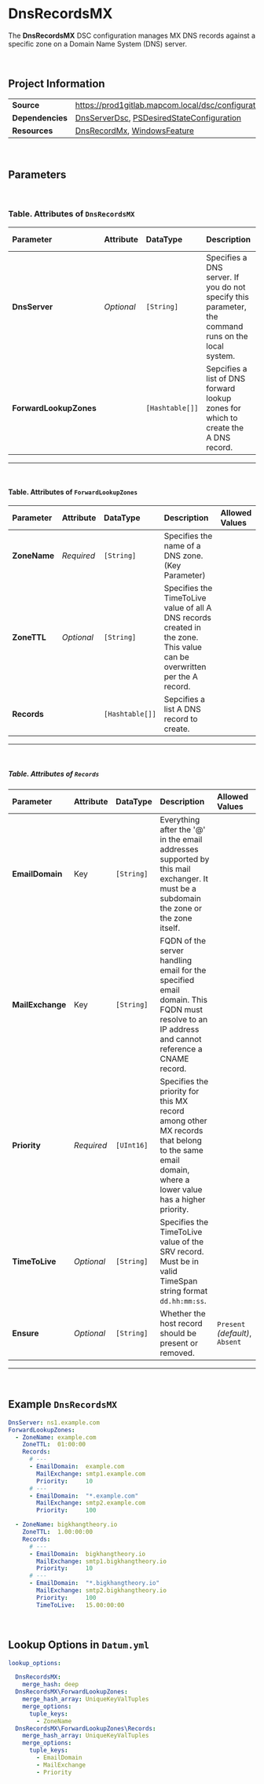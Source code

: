 ﻿# DnsRecordsMX

The **DnsRecordsMX** DSC configuration manages MX DNS records against a specific zone on a Domain Name System (DNS) server.

<br />

## Project Information
|                  |                                                                                                                           |
| ---------------- | ------------------------------------------------------------------------------------------------------------------------- |
| **Source**       | https://prod1gitlab.mapcom.local/dsc/configurations/DnsServerTasks/-/tree/master/DnsServerTasks/DscResources/DnsRecordsMX |
| **Dependencies** | [DnsServerDsc][DnsServerDsc], [PSDesiredStateConfiguration][PSDesiredStateConfiguration]                                  |
| **Resources**    | [DnsRecordMx][DnsRecordMx], [WindowsFeature][WindowsFeature]                                                              |


<br />

## Parameters

<br />

### Table. Attributes of `DnsRecordsMX`

| Parameter              | Attribute  | DataType        | Description                                                                                         | Allowed Values |
| :--------------------- | :--------- | :-------------- | :-------------------------------------------------------------------------------------------------- | :------------- |
| **DnsServer**          | *Optional* | `[String]`      | Specifies a DNS server. If you do not specify this parameter, the command runs on the local system. |                |
| **ForwardLookupZones** |            | `[Hashtable[]]` | Sepcifies a list of DNS forward lookup zones for which to create the A DNS record.                  |                |

---

<br />

#### Table. Attributes of `ForwardLookupZones`

| Parameter    | Attribute  | DataType        | Description                                                                                                              | Allowed Values |
| :----------- | :--------- | :-------------- | :----------------------------------------------------------------------------------------------------------------------- | :------------- |
| **ZoneName** | *Required* | `[String]`      | Specifies the name of a DNS zone. (Key Parameter)                                                                        |                |
| **ZoneTTL**  | *Optional* | `[String]`      | Specifies the TimeToLive value of all A DNS records created in the zone. This value can be overwritten per the A record. |                |
| **Records**  |            | `[Hashtable[]]` | Sepcifies a list A DNS record to create.                                                                                 |                |

---

<br />

##### Table. Attributes of `Records`

| Parameter        | Attribute  | DataType   | Description                                                                                                                                       | Allowed Values                  |
| :--------------- | :--------- | :--------- | :------------------------------------------------------------------------------------------------------------------------------------------------ | :------------------------------ |
| **EmailDomain**  | Key        | `[String]` | Everything after the '@' in the email addresses supported by this mail exchanger. It must be a subdomain the zone or the zone itself.             |                                 |
| **MailExchange** | Key        | `[String]` | FQDN of the server handling email for the specified email domain. This FQDN must resolve to an IP address and cannot reference a CNAME record.    |                                 |
| **Priority**     | *Required* | `[UInt16]` | Specifies the priority for this MX record among other MX records that belong to the same email domain, where a lower value has a higher priority. |                                 |
| **TimeToLive**   | *Optional* | `[String]` | Specifies the TimeToLive value of the SRV record. Must be in valid TimeSpan string format `dd.hh:mm:ss`.                                          |                                 |
| **Ensure**       | *Optional* | `[String]` | Whether the host record should be present or removed.                                                                                             | `Present` *(default)*, `Absent` |

---

<br />

## Example `DnsRecordsMX`

```yaml
DnsServer: ns1.example.com
ForwardLookupZones:
  - ZoneName: example.com
    ZoneTTL:  01:00:00
    Records:
      # ---
      - EmailDomain:  example.com
        MailExchange: smtp1.example.com
        Priority:     10
      # ---
      - EmailDomain:  "*.example.com"
        MailExchange: smtp2.example.com
        Priority:     100

  - ZoneName: bigkhangtheory.io
    ZoneTTL:  1.00:00:00
    Records:
      # ---
      - EmailDomain:  bigkhangtheory.io
        MailExchange: smtp1.bigkhangtheory.io
        Priority:     10
      # ---
      - EmailDomain:  "*.bigkhangtheory.io"
        MailExchange: smtp2.bigkhangtheory.io
        Priority:     100
        TimeToLive:   15.00:00:00

```

<br />

## Lookup Options in `Datum.yml`

```yaml
lookup_options:

  DnsRecordsMX:
  	merge_hash: deep
  DnsRecordsMX\ForwardLookupZones:
    merge_hash_array: UniqueKeyValTuples
    merge_options:
      tuple_keys:
        - ZoneName
  DnsRecordsMX\ForwardLookupZones\Records:
    merge_hash_array: UniqueKeyValTuples
    merge_options:
      tuple_keys:
        - EmailDomain
        - MailExchange
        - Priority
```

<br />

[DnsServerDsc]: https://github.com/dsccommunity/DnsServerDsc
[PSDesiredStateConfiguration]: https://docs.microsoft.com/en-us/powershell/module/psdesiredstateconfiguration/about/about_classes_and_dsc?view=powershell-7.1
[DnsRecordMx]: https://github.com/dsccommunity/DnsServerDsc/wiki/DnsRecordMx
[WindowsFeature]: https://docs.microsoft.com/en-us/powershell/scripting/dsc/reference/resources/windows/windowsfeatureresource?view=powershell-7.2